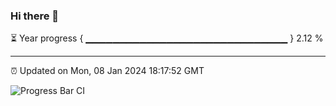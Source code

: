 ### Hi there 👋

⏳ Year progress { ▁▁▁▁▁▁▁▁▁▁▁▁▁▁▁▁▁▁▁▁▁▁▁▁▁▁▁▁▁▁ } 2.12 %

---

⏰ Updated on Mon, 08 Jan 2024 18:17:52 GMT

![Progress Bar CI](https://github.com/liununu/liununu/workflows/Progress%20Bar%20CI/badge.svg)
